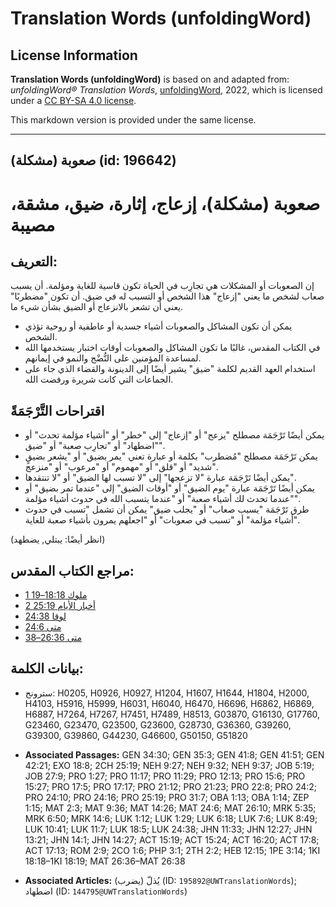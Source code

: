 # Translation Words (unfoldingWord)

## License Information

**Translation Words (unfoldingWord)** is based on and adapted from: _unfoldingWord® Translation Words_, [unfoldingWord](https://unfoldingword.org/utw), 2022, which is licensed under a [CC BY-SA 4.0 license](https://creativecommons.org/licenses/by-sa/4.0/legalcode.en).

This markdown version is provided under the same license.



--------------------------------

## صعوبة (مشكلة) (id: 196642)

صعوبة (مشكلة)، إزعاج، إثارة، ضيق، مشقة، مصيبة
=============================================

التعريف:
--------

إن الصعوبات أو المشكلات هي تجارِب في الحياة تكون قاسية للغاية ومؤلمة. أن يسبب صعاب لشخص ما يعني "إزعاج" هذا الشخص أو التسبب له في ضيق. أن تكون "مضطربًا" يعني أن تشعر بالانزعاج أو الضيق بشأن شيء ما.

* يمكن أن تكون المشاكل والصعوبات أشياء جسدية أو عاطفية أو روحية تؤذي الشخص.
* في الكتاب المقدس، غالبًا ما تكون المشاكل والصعوبات أوقات اختبار يستخدمها الله لمساعدة المؤمنين على النُّضْج والنمو في إيمانهم.
* استخدام العهد القديم لكلمة "ضيق" يشير أيضًا إلى الدينونة والقضاء الذي جاء على الجماعات التي كانت شريرة ورفضت الله.

اقتراحات التَّرْجَمَةً
----------------------

* يمكن أيضًا تَرْجَمَة مصطلح "يزعج" أو "إزعاج" إلى "خطر" أو "أشياء مؤلمة تحدث" أو "اضطهاد" أو "تجارِب صعبة" أو "ضيق".
* يمكن تَرْجَمَة مصطلح "مُضطرب" بكلمة أو عبارة تعني "يمر بضيق" أو "يشعر بضيقٍ شديد" أو "قلق" أو "مهموم" أو "مرعوب" أو "منزعج".
* يمكن أيضًا تَرْجَمَة عبارة "لا تزعجها" إلى "لا تسبب لها الضيق" أو "لا تنتقدها".
* يمكن أيضًا تَرْجَمَة عبارة "يوم الضيق" أو "أوقات الضيق" إلى "عندما تمر بضيق" أو "عندما تحدث لك أشياء صعبة" أو "عندما يتسبب الله في حدوث أشياء مؤلمة".
* طرق تَرْجَمَة "يسبب صعاب" أو "يجلب ضيق" يمكن أن تشمل "تسبب في حدوث أشياء مؤلمة" أو "تسبب في صعوبات" أو "اجعلهم يمرون بأشياء صعبة للغاية".

(انظر أيضًا: يبتلي, يضطهد)

مراجع الكتاب المقدس:
--------------------

* [1 ملوك 18:18–19](https://ref.ly/1Kgs18:18-1Kgs18:19)
* [2 أخبار الأيام 25:19](https://ref.ly/2Chr25:19)
* [لوقا 24:38](https://ref.ly/Luke24:38)
* [متى 24:6](https://ref.ly/Matt24:6)
* [متى 26:36–38](https://ref.ly/Matt26:36-Matt26:38)

بيانات الكلمة:
--------------

* سترونج: H0205, H0926, H0927, H1204, H1607, H1644, H1804, H2000, H4103, H5916, H5999, H6031, H6040, H6470, H6696, H6862, H6869, H6887, H7264, H7267, H7451, H7489, H8513, G03870, G16130, G17760, G23460, G23470, G23500, G23600, G28730, G36360, G39260, G39300, G39860, G44230, G46600, G50150, G51820

* **Associated Passages:** GEN 34:30; GEN 35:3; GEN 41:8; GEN 41:51; GEN 42:21; EXO 18:8; 2CH 25:19; NEH 9:27; NEH 9:32; NEH 9:37; JOB 5:19; JOB 27:9; PRO 1:27; PRO 11:17; PRO 11:29; PRO 12:13; PRO 15:6; PRO 15:27; PRO 17:5; PRO 17:17; PRO 21:12; PRO 21:23; PRO 22:8; PRO 24:2; PRO 24:10; PRO 24:16; PRO 25:19; PRO 31:7; OBA 1:13; OBA 1:14; ZEP 1:15; MAT 2:3; MAT 9:36; MAT 14:26; MAT 24:6; MAT 26:10; MRK 5:35; MRK 6:50; MRK 14:6; LUK 1:12; LUK 1:29; LUK 6:18; LUK 7:6; LUK 8:49; LUK 10:41; LUK 11:7; LUK 18:5; LUK 24:38; JHN 11:33; JHN 12:27; JHN 13:21; JHN 14:1; JHN 14:27; ACT 15:19; ACT 15:24; ACT 16:20; ACT 17:8; ACT 17:13; ROM 2:9; 2CO 1:6; PHP 3:1; 2TH 2:2; HEB 12:15; 1PE 3:14; 1KI 18:18–1KI 18:19; MAT 26:36–MAT 26:38
* **Associated Articles:** يُذلّ (يضرب) (ID: `195892@UWTranslationWords`); اضطهاد (ID: `144795@UWTranslationWords`)

